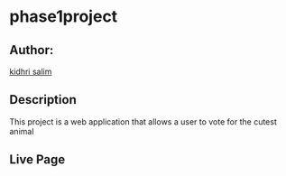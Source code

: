 # phase1project
## Author:
[kidhri salim](https:yueyyt)

## Description
This project is a web application that allows a user to vote for the cutest animal

## Live Page
